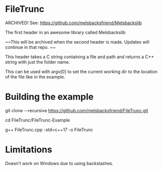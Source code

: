 # FileTrunc
ARCHIVED! See: https://github.com/melsbacksfriend/Melsbackslib

The first header in an awesome library called Melsbackslib

~~This will be archived when the second header is made.  Updates will continue in that repo.  ~~

This header takes a C string containing a file and path and returns a C++ string with just the folder name.  

This can be used with argv[0] to set the current working dir to the location of the file like in the example.  

# Building the example

git clone --recursive https://github.com/melsbacksfriend/FileTrunc.git

cd FileTrunc/FileTrunc-Example

g++ FileTrunc.cpp -std=c++17 -o FileTrunc

# Limitations

Doesn't work on Windows due to using backslashes.  

